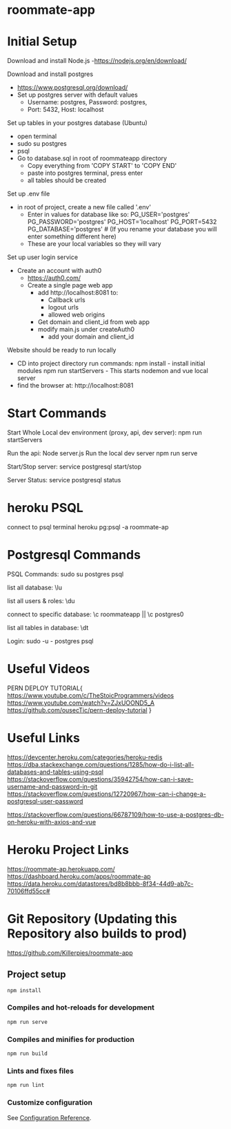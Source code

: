 # roommate-app
# Initial Setup
Download and install Node.js
-https://nodejs.org/en/download/

Download and install postgres
- https://www.postgresql.org/download/
- Set up postgres server with default values
    - Username: postgres, Password: postgres,
    - Port: 5432, Host: localhost

Set up tables in your postgres database (Ubuntu)
- open terminal
- sudo su postgres
- psql
- Go to database.sql in root of roommateapp directory
    - Copy everything from 'COPY START' to 'COPY END'
    - paste into postgres terminal, press enter
    - all tables should be created

Set up .env file
- in root of project, create a new file called '.env'
    - Enter in values for database like so: 
        PG_USER='postgres'
        PG_PASSWORD='postgres'
        PG_HOST='localhost'
        PG_PORT=5432
        PG_DATABASE='postgres' # (If you rename your database you will enter something different here)
    - These are your local variables so they will vary

Set up user login service
- Create an account with auth0
    - https://auth0.com/
    - Create a single page web app
        - add http://localhost:8081 to:
            - Callback urls
            - logout urls
            - allowed web origins
        - Get domain and client_id from web app
        - modify main.js under createAuth0
            - add your domain and client_id


Website should be ready to run locally
- CD into project directory run commands:
    npm install
        - install initial modules
    npm run startServers
        - This starts nodemon and vue local server
- find the browser at:
    http://localhost:8081




# Start Commands
Start Whole Local dev environment (proxy, api, dev server):
    npm run startServers

Run the api:
    Node server.js
Run the local dev server
    npm run serve

Start/Stop server:
service postgresql start/stop

Server Status:
service postgresql status

# heroku PSQL
connect to psql terminal
heroku pg:psql -a roommate-ap


# Postgresql Commands
PSQL Commands:
sudo su postgres
psql

list all database: \lu

list all users & roles: \du

connect to specific database: \c roommateapp || \c postgres0

list all tables in database: \dt

Login:
sudo -u - postgres psql
# Useful Videos
PERN DEPLOY TUTORIAL{
    https://www.youtube.com/c/TheStoicProgrammers/videos
    https://www.youtube.com/watch?v=ZJxUOOND5_A
    https://github.com/ousecTic/pern-deploy-tutorial
}

# Useful Links
https://devcenter.heroku.com/categories/heroku-redis
https://dba.stackexchange.com/questions/1285/how-do-i-list-all-databases-and-tables-using-psql
https://stackoverflow.com/questions/35942754/how-can-i-save-username-and-password-in-git
https://stackoverflow.com/questions/12720967/how-can-i-change-a-postgresql-user-password

https://stackoverflow.com/questions/66787109/how-to-use-a-postgres-db-on-heroku-with-axios-and-vue

# Heroku Project Links
https://roommate-ap.herokuapp.com/
https://dashboard.heroku.com/apps/roommate-ap
https://data.heroku.com/datastores/bd8b8bbb-8f34-44d9-ab7c-70106ffd55cc#

# Git Repository (Updating this Repository also builds to prod)
https://github.com/Killerpies/roommate-app

## Project setup
```
npm install
```
### Compiles and hot-reloads for development
```
npm run serve
```

### Compiles and minifies for production
```
npm run build
```

### Lints and fixes files
```
npm run lint
```

### Customize configuration
See [Configuration Reference](https://cli.vuejs.org/config/).